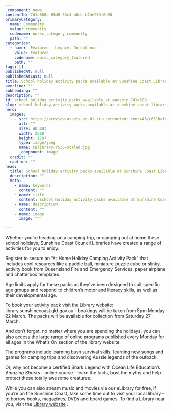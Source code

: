```yaml
---
_component: news
contentId: 7d1a688e-89d8-53c4-b8cb-b74e9f3f0b90
primaryCategory:
  name: Community
  value: community
  codename: oursc_category_community
  path: ""
categories:
  - name: _Featured - Legacy. Do not use
    value: featured
    codename: oursc_category_featured
    path: ""
tags: []
publishedAt: null
publishedAtLast: null
title: School holiday activity packs available at Sunshine Coast Libraries
overline: ""
subheading: ""
description: ""
id: school_holiday_activity_packs_available_at_sunshin_7d1a688
slug: school-holiday-activity-packs-available-at-sunshine-coast-libraries
hero:
  images:
    - src: https://preview-assets-us-01.kc-usercontent.com:443/c631baf8-1b46-001f-580c-d0001b68b4a8/b5f55480-618d-49b7-ad9c-ae3f07393e96/CBlibrary-7536-scaled.jpg
      alt: ""
      size: 403403
      width: 2560
      height: 1707
      type: image/jpeg
      name: CBlibrary-7536-scaled.jpg
      _component: image
  credit: ""
  caption: ""
head:
  title: School holiday activity packs available at Sunshine Coast Libraries
  description: ""
  meta:
    - name: keywords
      content: ""
    - name: title
      content: School holiday activity packs available at Sunshine Coast Libraries
    - name: description
      content: ""
    - name: image
      image: ""

---
```

Whether you’re heading on a camping trip, or camping out at home these school holidays, Sunshine Coast Council Libraries have created a range of activities for you to enjoy. 

Register to secure an “At Home Holiday Camping Activity Pack” that includes cool resources like a paddle ball, miniature puzzle cube or slinky, activity book from Queensland Fire and Emergency Services, paper airplane and chatterbox templates.

Age limits apply for these packs as they’ve been designed to suit specific age groups and respond to children’s motor and literacy skills, as well as their developmental age.

To book your activity pack visit the Library website: library.sunshinecoast.qld.gov.au – bookings will be taken from 5pm Monday 22 March. The packs will be available for collection from Saturday 27 March.

And don’t forget, no matter where you are spending the holidays, you can also access the large range of online programs published every Monday for all ages in the What’s On section of the library website.

The programs include learning bush survival skills, learning new songs and games for camping trips and discovering Aussie legends of the outback.

Or, why not become a certified Shark Legend with Ocean Life Education’s *Amazing Sharks* - online course – learn the facts, bust the myths and help protect these totally awesome creatures. 

While you can also stream music and movies via our eLibrary for free, if you’re on the Sunshine Coast, take some time out to visit your local library – to borrow books, magazines, DVDs and board games. To find a Library near you, visit the [Library website](https://library.sunshinecoast.qld.gov.au/)
.
